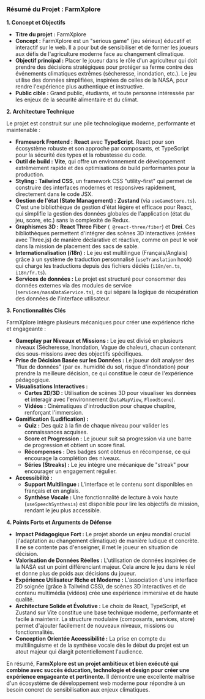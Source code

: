 ### **Résumé du Projet : FarmXplore**

**1. Concept et Objectifs**

*   **Titre du projet :** FarmXplore
*   **Concept :** FarmXplore est un "serious game" (jeu sérieux) éducatif et interactif sur le web. Il a pour but de sensibiliser et de former les joueurs aux défis de l'agriculture moderne face au changement climatique.
*   **Objectif principal :** Placer le joueur dans le rôle d'un agriculteur qui doit prendre des décisions stratégiques pour protéger sa ferme contre des événements climatiques extrêmes (sécheresse, inondation, etc.). Le jeu utilise des données simplifiées, inspirées de celles de la NASA, pour rendre l'expérience plus authentique et instructive.
*   **Public cible :** Grand public, étudiants, et toute personne intéressée par les enjeux de la sécurité alimentaire et du climat.

**2. Architecture Technique**

Le projet est construit sur une pile technologique moderne, performante et maintenable :

*   **Framework Frontend :** **React** avec **TypeScript**. React pour son écosystème robuste et son approche par composants, et TypeScript pour la sécurité des types et la robustesse du code.
*   **Outil de build :** **Vite**, qui offre un environnement de développement extrêmement rapide et des optimisations de build performantes pour la production.
*   **Styling :** **Tailwind CSS**, un framework CSS "utility-first" qui permet de construire des interfaces modernes et responsives rapidement, directement dans le code JSX.
*   **Gestion de l'état (State Management) :** **Zustand** (via `useGameStore.ts`). C'est une bibliothèque de gestion d'état légère et efficace pour React, qui simplifie la gestion des données globales de l'application (état du jeu, score, etc.) sans la complexité de Redux.
*   **Graphismes 3D :** **React Three Fiber** (` @react-three/fiber`) et **Drei**. Ces bibliothèques permettent d'intégrer des scènes 3D interactives (créées avec Three.js) de manière déclarative et réactive, comme on peut le voir dans la mission de placement des sacs de sable.
*   **Internationalisation (i18n) :** Le jeu est multilingue (Français/Anglais) grâce à un système de traduction personnalisé (`useTranslation` hook) qui charge les traductions depuis des fichiers dédiés (`i18n/en.ts`, `i18n/fr.ts`).
*   **Services de données :** Le projet est structuré pour consommer des données externes via des modules de service (`services/nasaDataService.ts`), ce qui sépare la logique de récupération des données de l'interface utilisateur.

**3. Fonctionnalités Clés**

FarmXplore intègre plusieurs mécaniques pour créer une expérience riche et engageante :

*   **Gameplay par Niveaux et Missions :** Le jeu est divisé en plusieurs niveaux (Sécheresse, Inondation, Vague de chaleur), chacun contenant des sous-missions avec des objectifs spécifiques.
*   **Prise de Décision Basée sur les Données :** Le joueur doit analyser des "flux de données" (par ex. humidité du sol, risque d'inondation) pour prendre la meilleure décision, ce qui constitue le cœur de l'expérience pédagogique.
*   **Visualisations Interactives :**
    *   **Cartes 2D/3D :** Utilisation de scènes 3D pour visualiser les données et interagir avec l'environnement (`DataMapView`, `FloodScene`).
    *   **Vidéos :** Cinématiques d'introduction pour chaque chapitre, renforçant l'immersion.
*   **Gamification (Ludification) :**
    *   **Quiz :** Des quiz à la fin de chaque niveau pour valider les connaissances acquises.
    *   **Score et Progression :** Le joueur suit sa progression via une barre de progression et obtient un score final.
    *   **Récompenses :** Des badges sont obtenus en récompense, ce qui encourage la complétion des niveaux.
    *   **Séries (Streaks) :** Le jeu intègre une mécanique de "streak" pour encourager un engagement régulier.
*   **Accessibilité :**
    *   **Support Multilingue :** L'interface et le contenu sont disponibles en français et en anglais.
    *   **Synthèse Vocale :** Une fonctionnalité de lecture à voix haute (`useSpeechSynthesis`) est disponible pour lire les objectifs de mission, rendant le jeu plus accessible.

**4. Points Forts et Arguments de Défense**

*   **Impact Pédagogique Fort :** Le projet aborde un enjeu mondial crucial (l'adaptation au changement climatique) de manière ludique et concrète. Il ne se contente pas d'enseigner, il met le joueur en situation de décision.
*   **Valorisation de Données Réelles :** L'utilisation de données inspirées de la NASA est un point différenciant majeur. Cela ancre le jeu dans le réel et donne plus de poids aux décisions du joueur.
*   **Expérience Utilisateur Riche et Moderne :** L'association d'une interface 2D soignée (grâce à Tailwind CSS), de scènes 3D interactives et de contenu multimédia (vidéos) crée une expérience immersive et de haute qualité.
*   **Architecture Solide et Évolutive :** Le choix de React, TypeScript, et Zustand sur Vite constitue une base technique moderne, performante et facile à maintenir. La structure modulaire (composants, services, store) permet d'ajouter facilement de nouveaux niveaux, missions ou fonctionnalités.
*   **Conception Orientée Accessibilité :** La prise en compte du multilinguisme et de la synthèse vocale dès le début du projet est un atout majeur qui élargit potentiellement l'audience.

En résumé, **FarmXplore est un projet ambitieux et bien exécuté qui combine avec succès éducation, technologie et design pour créer une expérience engageante et pertinente.** Il démontre une excellente maîtrise d'un écosystème de développement web moderne pour répondre à un besoin concret de sensibilisation aux enjeux climatiques.
